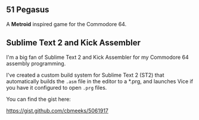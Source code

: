 ## 51 Pegasus

A **Metroid** inspired game for the Commodore 64.

## Sublime Text 2 and Kick Assembler

I'm a big fan of Sublime Text 2 and Kick Assembler for my Commodore 64 assembly programming.

I've created a custom build system for Sublime Text 2 (ST2) that automatically builds the `.asm` file in the editor to a *.prg, and launches Vice if you have it configured to open `.prg` files.

You can find the gist here:

https://gist.github.com/cbmeeks/5061917


